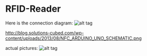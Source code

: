 # RFID-Reader

Here is the connection diagram:
![alt tag](http://blog.solutions-cubed.com/wp-content/uploads/2013/08/NFC_ARDUINO_UNO_SCHEMATIC.png)

http://blog.solutions-cubed.com/wp-content/uploads/2013/08/NFC_ARDUINO_UNO_SCHEMATIC.png

actual pictures:
![alt tag](https://lh3.googleusercontent.com/lJOIGG1_vo-TCIkKstOGgbhBNPoh-bIKwX0VsbHMLyQslRRNrzwz8vygf7AK9TmfP05xYDdMmEX0OgBQnPdl_Np4yzC8gkXxDK7pWUtZhHHGA9yhbJipqYZxPJImltaBjkZleATFSu0ZzFHtGf_kI_lZV90QGhc9hPIx4OY3KPuzZlSjFxo5LCZvLwbhRj9AttBKVlFEx1JPHfCNkCqL12IdbbPRH9gx2VigSdswmC7kEF4bu0DI-C9XufIo9ex6v-4HTvbPg0duJ7zmCNUT_YSQGeWzGgtVn6pgdESSiIPU0h2NiSysMOwMdulNWRJ6RmZieFYth8WD9VoC8tdxnPS34X-ofs_WlnpFYwu5eUuf1Z8pc1zrHAk3HFZY0sOCNjsWC3u5kO3sPzBVRPejwctOPc0m1mkdsFYcBxSmC9HAiiEb7IOx5tFvoR_PXmGhtwD9qMStU2tLRPOLl8dh2qIdECpt5UAGW-GjTLVbLi0IGL797cbsVEkdPCQK-FRf_2Eh4L7vCY0lFmSZJ_HnT-iP1mcHu5zE2IsLFGOS2vKVMr4meIut1JqPRXOxx5L8iNZk8c10t0yX9vuMR3kiyQ=w1960-h1466-no)
